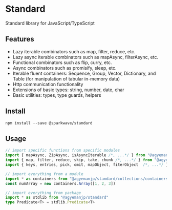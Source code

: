 # Standard
Standard library for JavaScript/TypeScript

## Features
- Lazy iterable combinators such as map, filter, reduce, etc.
- Lazy async iterable combinators such as mapAsync, filterAsync, etc.
- Functional combinators such as flip, curry, etc.
- Async combinators such as promisify, sleep, etc.
- Iterable fluent containers: Sequence, Group, Vector, Dictionary, and Table (for manipulation of tabular in-memory data)
- Http communication functionality
- Extensions of basic types: string, number, date, char
- Basic utilities: types, type guards, helpers


## Install
`npm install --save @sparkwave/standard`


## Usage
```ts
// import specific functions from specific modules
import { mapAsync, ZipAsync, isAsyncIterable /*, ...*/ } from "@agyemanjp/standard/collections/iterable-async"
import { map, filter, reduce, skip, take, chunk /*, ...*/ } from "@agyemanjp/standard/collections/iterable"
import { keys, entries, pick, omit, mapObject, fiterObject  /*, ...*/ } from "@agyemanjp/standard/collections/object"

// import everything from a module
import * as containers from "@agyemanjp/standard/collections/containers"
const numArray = new containers.Array([1, 2, 3])

// import everything from package
import * as stdlib from "@agyemanjp/standard"
type Predicate<T> = stdlib.Predicate<T>
```